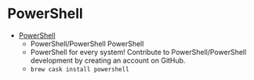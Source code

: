 # PowerShell
- [PowerShell](https://github.com/PowerShell/PowerShell)
  -  PowerShell/PowerShell  PowerShell
  - PowerShell for every system! Contribute to PowerShell/PowerShell development by creating an account on GitHub.
  - `brew cask install powershell`
